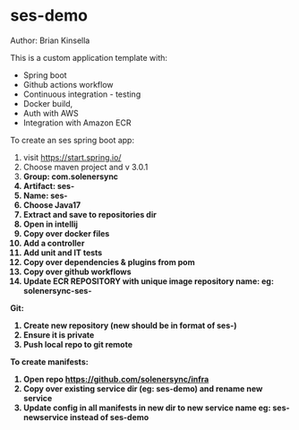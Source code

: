 # ses-demo
Author: Brian Kinsella

This is a custom application template with: 
- Spring boot
- Github actions workflow
- Continuous integration - testing
- Docker build, 
- Auth with AWS
- Integration with Amazon ECR


To create an ses spring boot app:
1. visit https://start.spring.io/
2. Choose maven project and v 3.0.1
3. <b>Group<b>: com.solenersync
4. <b>Artifact<b>: ses-<service-name>
5. <b>Name<b>: ses-<service-name>
6. Choose Java17
7. Extract and save to repositories dir
8. Open in intellij
9. Copy over docker files
10. Add a controller
11. Add unit and IT tests
12. Copy over dependencies & plugins from pom
13. Copy over github workflows
14. Update ECR REPOSITORY with unique image repository name: eg: solenersync-ses-<service-name>

Git:
1. Create new repository (new should be in format of ses-<service-name>)
2. Ensure it is private
3. Push local repo to git remote

To create manifests:
1. Open repo https://github.com/solenersync/infra
2. Copy over existing service dir (eg: ses-demo) and rename new service
3. Update config in all manifests in new dir to new service name eg: ses-newservice instead of ses-demo

